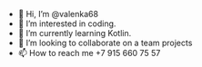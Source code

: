 - 👋 Hi, I’m @valenka68
- 👀 I’m interested in coding.
- 🌱 I’m currently learning Kotlin.
- 💞️ I’m looking to collaborate on a team projects
- 📫 How to reach me +7 915 660 75 57

<!---
valenka68/valenka68 is a ✨ special ✨ repository because its `README.md` (this file) appears on your GitHub profile.
You can click the Preview link to take a look at your changes.
--->
